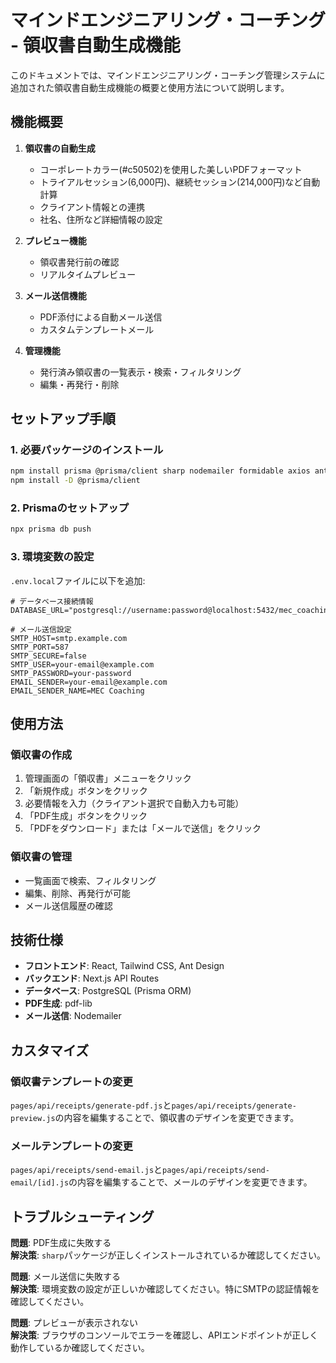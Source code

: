 # マインドエンジニアリング・コーチング - 領収書自動生成機能

このドキュメントでは、マインドエンジニアリング・コーチング管理システムに追加された領収書自動生成機能の概要と使用方法について説明します。

## 機能概要

1. **領収書の自動生成**
   - コーポレートカラー(#c50502)を使用した美しいPDFフォーマット
   - トライアルセッション(6,000円)、継続セッション(214,000円)など自動計算
   - クライアント情報との連携
   - 社名、住所など詳細情報の設定

2. **プレビュー機能**
   - 領収書発行前の確認
   - リアルタイムプレビュー

3. **メール送信機能**
   - PDF添付による自動メール送信
   - カスタムテンプレートメール

4. **管理機能**
   - 発行済み領収書の一覧表示・検索・フィルタリング
   - 編集・再発行・削除

## セットアップ手順

### 1. 必要パッケージのインストール

```bash
npm install prisma @prisma/client sharp nodemailer formidable axios antd nanoid
npm install -D @prisma/client
```

### 2. Prismaのセットアップ

```bash
npx prisma db push
```

### 3. 環境変数の設定

`.env.local`ファイルに以下を追加:

```
# データベース接続情報
DATABASE_URL="postgresql://username:password@localhost:5432/mec_coaching"

# メール送信設定
SMTP_HOST=smtp.example.com
SMTP_PORT=587
SMTP_SECURE=false
SMTP_USER=your-email@example.com
SMTP_PASSWORD=your-password
EMAIL_SENDER=your-email@example.com
EMAIL_SENDER_NAME=MEC Coaching
```

## 使用方法

### 領収書の作成

1. 管理画面の「領収書」メニューをクリック
2. 「新規作成」ボタンをクリック
3. 必要情報を入力（クライアント選択で自動入力も可能）
4. 「PDF生成」ボタンをクリック
5. 「PDFをダウンロード」または「メールで送信」をクリック

### 領収書の管理

- 一覧画面で検索、フィルタリング
- 編集、削除、再発行が可能
- メール送信履歴の確認

## 技術仕様

- **フロントエンド**: React, Tailwind CSS, Ant Design
- **バックエンド**: Next.js API Routes
- **データベース**: PostgreSQL (Prisma ORM)
- **PDF生成**: pdf-lib
- **メール送信**: Nodemailer

## カスタマイズ

### 領収書テンプレートの変更

`pages/api/receipts/generate-pdf.js`と`pages/api/receipts/generate-preview.js`の内容を編集することで、領収書のデザインを変更できます。

### メールテンプレートの変更

`pages/api/receipts/send-email.js`と`pages/api/receipts/send-email/[id].js`の内容を編集することで、メールのデザインを変更できます。

## トラブルシューティング

**問題**: PDF生成に失敗する  
**解決策**: `sharp`パッケージが正しくインストールされているか確認してください。

**問題**: メール送信に失敗する  
**解決策**: 環境変数の設定が正しいか確認してください。特にSMTPの認証情報を確認してください。

**問題**: プレビューが表示されない  
**解決策**: ブラウザのコンソールでエラーを確認し、APIエンドポイントが正しく動作しているか確認してください。